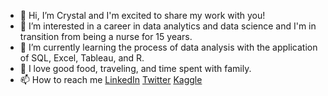 - 👋 Hi, I’m Crystal and I'm excited to share my work with you!
- 👀 I’m interested in a career in data analytics and data science and I'm in transition from being a nurse for 15 years.
- 🌱 I’m currently learning the process of data analysis with the application of SQL, Excel, Tableau, and R.
- 💞️ I love good food, traveling, and time spent with family.
- 📫 How to reach me [LinkedIn](https://www.linkedin.com/in/crystalmbelton/) [Twitter](https://twitter.com/crystal_theSQL) [Kaggle](https://www.kaggle.com/crystalbel)

<!---
cmarie-bel/cmarie-bel is a ✨ special ✨ repository because its `README.md` (this file) appears on your GitHub profile.
You can click the Preview link to take a look at your changes.
--->
